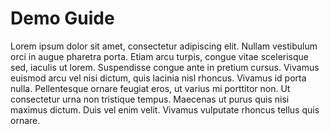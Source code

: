 # Demo Guide

Lorem ipsum dolor sit amet, consectetur adipiscing elit. Nullam vestibulum orci in augue pharetra porta. Etiam arcu turpis, congue vitae scelerisque sed, iaculis ut lorem. Suspendisse congue ante in pretium cursus. Vivamus euismod arcu vel nisi dictum, quis lacinia nisl rhoncus. Vivamus id porta nulla. Pellentesque ornare feugiat eros, ut varius mi porttitor non. Ut consectetur urna non tristique tempus. Maecenas ut purus quis nisi maximus dictum. Duis vel enim velit. Vivamus vulputate rhoncus tellus quis ornare.